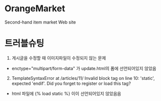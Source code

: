 # OrangeMarket
Second-hand item market Web site

# 트러블슈팅

1. 게시글을 수정할 때 이미지파일이 수정되지 않는 문제
 -  enctype="multipart/form-data" 가 update.html의 폼에 선언되어있지 않았음

2. TemplateSyntaxError at /articles/11/
Invalid block tag on line 10: 'static', expected 'endif'. Did you forget to register or load this tag?
- html 파일에 {% load static %} 이이 선언되어있지 않았음음